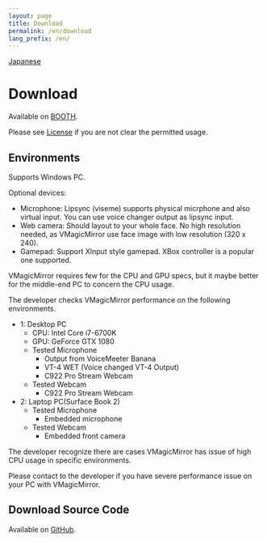 ```yaml
---
layout: page
title: Download
permalink: /en/download
lang_prefix: /en/
---
```


[Japanese](../download)

# Download

Available on [BOOTH](https://booth.pm/ja/items/1272298).

Please see  [License](./about_license.html) if you are not clear the permitted usage.


## Environments

Supports Windows PC.

Optional devices:

* Microphone: Lipsync (viseme) supports physical micrphone and also virtual input. You can use voice changer output as lipsync input.
* Web camera: Should layout to your whole face. No high resolution needed, as VMagicMirror use face image with low resolution (320 x 240).
* Gamepad: Support XInput style gamepad. XBox controller is a popular one supported.

VMagicMirror requires few for the CPU and GPU specs, but it maybe better for the middle-end PC to concern the CPU usage.

The developer checks VMagicMirror performance on the following environments.

* 1: Desktop PC
    + CPU: Intel Core i7-6700K
    + GPU: GeForce GTX 1080
    + Tested Microphone
        + Output from VoiceMeeter Banana
        + VT-4 WET (Voice changed VT-4 Output)
        + C922 Pro Stream Webcam
    + Tested Webcam
        + C922 Pro Stream Webcam
* 2: Laptop PC(Surface Book 2)
    + Tested Microphone
        + Embedded microphone
    + Tested Webcam
        + Embedded front camera

The developer recognize there are cases VMagicMirror has issue of high CPU usage in specific environments.

Please contact to the developer if you have severe performance issue on your PC with VMagicMirror.


## Download Source Code

Available on [GitHub](https://github.com/malaybaku/VMagicMirror).
